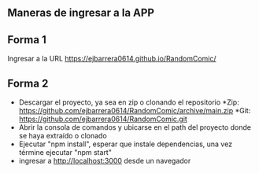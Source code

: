 ## Maneras de ingresar a la APP

## Forma 1

Ingresar a la URL https://ejbarrera0614.github.io/RandomComic/

## Forma 2
- Descargar el proyecto, ya sea en zip o clonando el repositorio
  *Zip: https://github.com/ejbarrera0614/RandomComic/archive/main.zip
  *Git: https://github.com/ejbarrera0614/RandomComic.git
- Abrir la consola de comandos y ubicarse en el path del proyecto donde se haya extraído o clonado
- Ejecutar "npm install", esperar que instale dependencias, una vez términe ejecutar "npm start"
- ingresar a  [http://localhost:3000](http://localhost:3000) desde un navegador
